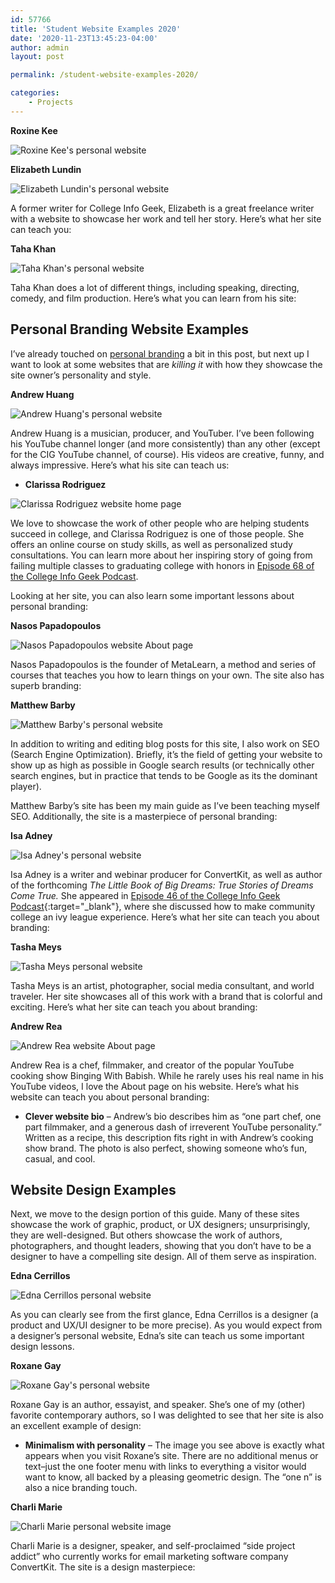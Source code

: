 ```yaml
---
id: 57766
title: 'Student Website Examples 2020'
date: '2020-11-23T13:45:23-04:00'
author: admin
layout: post

permalink: /student-website-examples-2020/

categories:
    - Projects
---
```

**Roxine Kee**

![Roxine Kee's personal website](https://image-control-storage.s3.amazonaws.com/2020/11/23134442/Roxine-Kee-website-image-2020-9.jpg)

**Elizabeth Lundin**

![Elizabeth Lundin's personal website](https://image-control-storage.s3.amazonaws.com/2020/11/23134444/Elizabeth_Lundin-2019-4.jpg)

A former writer for College Info Geek, Elizabeth is a great freelance writer with a website to showcase her work and tell her story. Here’s what her site can teach you:

**Taha Khan**

![Taha Khan's personal website](https://image-control-storage.s3.amazonaws.com/2020/11/23134445/Taha-Khan-website-image-2020-4.jpg)

Taha Khan does a lot of different things, including speaking, directing, comedy, and film production. Here’s what you can learn from his site:

## Personal Branding Website Examples

I’ve already touched on [personal branding](https://collegeinfogeek.com/personal-brand/) a bit in this post, but next up I want to look at some websites that are *killing it* with how they showcase the site owner’s personality and style.

**Andrew Huang**

![Andrew Huang's personal website](https://image-control-storage.s3.amazonaws.com/2020/11/23134446/Andrew_Huang-2019-4.jpg)

Andrew Huang is a musician, producer, and YouTuber. I’ve been following his YouTube channel longer (and more consistently) than any other (except for the CIG YouTube channel, of course). His videos are creative, funny, and always impressive. Here’s what his site can teach us:

- **Clarissa Rodriguez**

![Clarissa Rodriguez website home page](https://image-control-storage.s3.amazonaws.com/2020/11/23134447/Clarissa-Rodriguez-website-image-2020-4.jpg)

We love to showcase the work of other people who are helping students succeed in college, and Clarissa Rodriguez is one of those people. She offers an online course on study skills, as well as personalized study consultations. You can learn more about her inspiring story of going from failing multiple classes to graduating college with honors in [Episode 68 of the College Info Geek Podcast](https://collegeinfogeek.com/clarissa-rodriguez/).

Looking at her site, you can also learn some important lessons about personal branding:

**Nasos Papadopoulos**

![Nasos Papadopoulos website About page](https://image-control-storage.s3.amazonaws.com/2020/11/23134448/Nasos-Papdopoulos-updated-2020-4.jpg)

Nasos Papadopoulos is the founder of MetaLearn, a method and series of courses that teaches you how to learn things on your own. The site also has superb branding:

**Matthew Barby**

![Matthew Barby's personal website](https://image-control-storage.s3.amazonaws.com/2020/11/23134449/Matthew_Barby-2019-4.jpg)

In addition to writing and editing blog posts for this site, I also work on SEO (Search Engine Optimization). Briefly, it’s the field of getting your website to show up as high as possible in Google search results (or technically other search engines, but in practice that tends to be Google as its the dominant player).

Matthew Barby’s site has been my main guide as I’ve been teaching myself SEO. Additionally, the site is a masterpiece of personal branding:

**Isa Adney**

![Isa Adney's personal website](https://image-control-storage.s3.amazonaws.com/2020/11/23134450/Isa_Adney-2019-4.jpg)

Isa Adney is a writer and webinar producer for ConvertKit, as well as author of the forthcoming *The Little Book of Big Dreams: True Stories of Dreams Come True.* She appeared in [Episode 46 of the College Info Geek Podcast](https://collegeinfogeek.com/isa-adney/){:target="_blank"}, where she discussed how to make community college an ivy league experience. Here’s what her site can teach you about branding:

**Tasha Meys**

![Tasha Meys personal website](https://image-control-storage.s3.amazonaws.com/2020/11/23134451/Tasha-Meys-personal-website-2020-4.jpg)

Tasha Meys is an artist, photographer, social media consultant, and world traveler. Her site showcases all of this work with a brand that is colorful and exciting. Here’s what her site can teach you about branding:

**Andrew Rea**

![Andrew Rea website About page](https://image-control-storage.s3.amazonaws.com/2020/11/23134452/Andrew-Rea-image-2020-cropped-4.jpg)

Andrew Rea is a chef, filmmaker, and creator of the popular YouTube cooking show Binging With Babish. While he rarely uses his real name in his YouTube videos, I love the About page on his website. Here’s what his website can teach you about personal branding:

- **Clever website bio** – Andrew’s bio describes him as “one part chef, one part filmmaker, and a generous dash of irreverent YouTube personality.” Written as a recipe, this description fits right in with Andrew’s cooking show brand. The photo is also perfect, showing someone who’s fun, casual, and cool.

## Website Design Examples

Next, we move to the design portion of this guide. Many of these sites showcase the work of graphic, product, or UX designers; unsurprisingly, they are well-designed. But others showcase the work of authors, photographers, and thought leaders, showing that you don’t have to be a designer to have a compelling site design. All of them serve as inspiration.

**Edna Cerrillos**

![Edna Cerrillos personal website](https://image-control-storage.s3.amazonaws.com/2020/11/23134454/Edna-Cerrillos-personal-website-2020-4.jpg)

As you can clearly see from the first glance, Edna Cerrillos is a designer (a product and UX/UI designer to be more precise). As you would expect from a designer’s personal website, Edna’s site can teach us some important design lessons.

**Roxane Gay**

![Roxane Gay's personal website](https://image-control-storage.s3.amazonaws.com/2020/11/23134455/Roxane_Gay-2019-4.jpg)

Roxane Gay is an author, essayist, and speaker. She’s one of my (other) favorite contemporary authors, so I was delighted to see that her site is also an excellent example of design:

- **Minimalism with personality** – The image you see above is exactly what appears when you visit Roxane’s site. There are no additional menus or text–just the one footer menu with links to everything a visitor would want to know, all backed by a pleasing geometric design. The “one n” is also a nice branding touch.

**Charli Marie**

![Charli Marie personal website image](https://image-control-storage.s3.amazonaws.com/2020/11/23134456/Charli-Marie-site-image-2020-4.jpg)

Charli Marie is a designer, speaker, and self-proclaimed “side project addict” who currently works for email marketing software company ConvertKit. The site is a design masterpiece:
